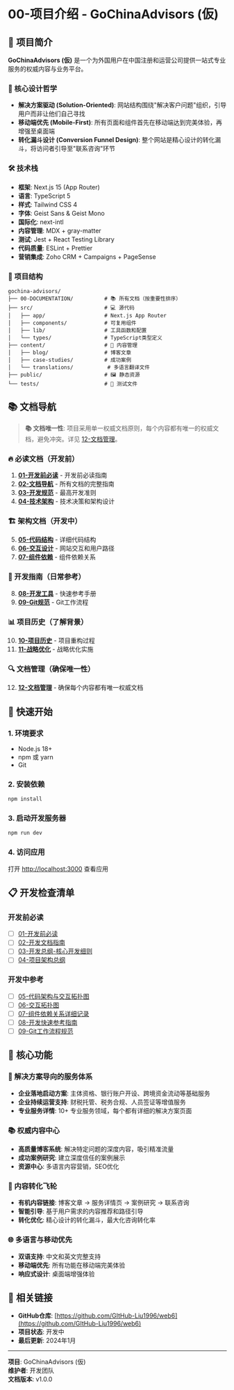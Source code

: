 # 00-项目介绍 - GoChinaAdvisors (仮)

## 🎯 项目简介

**GoChinaAdvisors (仮)** 是一个为外国用户在中国注册和运营公司提供一站式专业服务的权威内容与业务平台。

### 🚀 核心设计哲学

- **解决方案驱动 (Solution-Oriented)**: 网站结构围绕"解决客户问题"组织，引导用户而非让他们自己寻找
- **移动端优先 (Mobile-First)**: 所有页面和组件首先在移动端达到完美体验，再增强至桌面端
- **转化漏斗设计 (Conversion Funnel Design)**: 整个网站是精心设计的转化漏斗，将访问者引导至"联系咨询"环节

### 🛠️ 技术栈

- **框架**: Next.js 15 (App Router)
- **语言**: TypeScript 5
- **样式**: Tailwind CSS 4
- **字体**: Geist Sans & Geist Mono
- **国际化**: next-intl
- **内容管理**: MDX + gray-matter
- **测试**: Jest + React Testing Library
- **代码质量**: ESLint + Prettier
- **营销集成**: Zoho CRM + Campaigns + PageSense

### 📁 项目结构

```
gochina-advisors/
├── 00-DOCUMENTATION/          # 📚 所有文档（按重要性排序）
├── src/                       # 💻 源代码
│   ├── app/                   # Next.js App Router
│   ├── components/            # 可复用组件
│   ├── lib/                   # 工具函数和配置
│   └── types/                 # TypeScript类型定义
├── content/                   # 📝 内容管理
│   ├── blog/                  # 博客文章
│   ├── case-studies/          # 成功案例
│   └── translations/           # 多语言翻译文件
├── public/                    # 🖼️ 静态资源
└── tests/                     # 🧪 测试文件
```

## 📚 文档导航

> **📚 文档唯一性**: 项目采用单一权威文档原则，每个内容都有唯一的权威文档，避免冲突。详见 [12-文档管理](./12-文档管理.md)。

### 🔥 必读文档（开发前）
1. **[01-开发前必读](./01-开发前必读.md)** - 开发前必读指南
2. **[02-文档导航](./02-文档导航.md)** - 所有文档的完整指南
3. **[03-开发规范](./03-开发规范.md)** - 最高开发准则
4. **[04-技术架构](./04-技术架构.md)** - 技术决策和架构设计

### 🏗️ 架构文档（开发中）
5. **[05-代码结构](./05-代码结构.md)** - 详细代码结构
6. **[06-交互设计](./06-交互设计.md)** - 网站交互和用户路径
7. **[07-组件依赖](./07-组件依赖.md)** - 组件依赖关系

### 📖 开发指南（日常参考）
8. **[08-开发工具](./08-开发工具.md)** - 快速参考手册
9. **[09-Git规范](./09-Git规范.md)** - Git工作流程

### 📊 项目历史（了解背景）
10. **[10-项目历史](./10-项目历史.md)** - 项目重构过程
11. **[11-战略优化](./11-战略优化.md)** - 战略优化实施

### 🔍 文档管理（确保唯一性）
12. **[12-文档管理](./12-文档管理.md)** - 确保每个内容都有唯一权威文档

## 🚀 快速开始

### 1. 环境要求
- Node.js 18+ 
- npm 或 yarn
- Git

### 2. 安装依赖
```bash
npm install
```

### 3. 启动开发服务器
```bash
npm run dev
```

### 4. 访问应用
打开 [http://localhost:3000](http://localhost:3000) 查看应用

## 📋 开发检查清单

### 开发前必读
- [ ] [01-开发前必读](./01-开发前必读.md)
- [ ] [02-开发文档指南](./02-开发文档指南.md)
- [ ] [03-开发总纲-核心开发细则](./03-开发总纲-核心开发细则.md)
- [ ] [04-项目架构总纲](./04-项目架构总纲.md)

### 开发中参考
- [ ] [05-代码架构与交互拓扑图](./05-代码架构与交互拓扑图.md)
- [ ] [06-交互拓扑图](./06-交互拓扑图.md)
- [ ] [07-组件依赖关系详细记录](./07-组件依赖关系详细记录.md)
- [ ] [08-开发快速参考指南](./08-开发快速参考指南.md)
- [ ] [09-Git工作流程规范](./09-Git工作流程规范.md)

## 🎯 核心功能

### 🎯 解决方案导向的服务体系
- **企业落地启动方案**: 主体资格、银行账户开设、跨境资金流动等基础服务
- **企业持续运营支持**: 财税托管、税务合规、人员签证等增值服务
- **专业服务详情**: 10+ 专业服务领域，每个都有详细的解决方案页面

### 📚 权威内容中心
- **高质量博客系统**: 解决特定问题的深度内容，吸引精准流量
- **成功案例研究**: 建立深度信任的案例展示
- **资源中心**: 多语言内容营销，SEO优化

### 🔄 内容转化飞轮
- **有机内容链接**: 博客文章 → 服务详情页 → 案例研究 → 联系咨询
- **智能引导**: 基于用户需求的内容推荐和路径引导
- **转化优化**: 精心设计的转化漏斗，最大化咨询转化率

### 🌐 多语言与移动优先
- **双语支持**: 中文和英文完整支持
- **移动端优先**: 所有功能在移动端完美体验
- **响应式设计**: 桌面端增强体验

## 🔗 相关链接

- **GitHub仓库**: [https://github.com/GItHub-Liu1996/web6](https://github.com/GItHub-Liu1996/web6)
- **项目状态**: 开发中
- **最后更新**: 2024年1月

---

**项目**: GoChinaAdvisors (仮)  
**维护者**: 开发团队  
**文档版本**: v1.0.0
